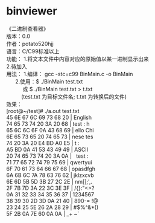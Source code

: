 # binviewer
《二进制查看器》  
版本：0.0  
作者：potato520hjj  
语言：C/C99标准以上  
功能： 1.将文本文件中内容对应的原始值以某一进制显示出来  
       2.待加入  
用法： 1.编译： gcc -stc=c99 BinMain.c -o BinMain  
       2.使用：$ ./BinMain test.txt  
            或 $ ./BinMain test.txt > t.txt  
            (test.txt 为目标文件名; t.txt 为转换后的文件)  
效果：  
[root@~/test]# ./a.out test.txt  
45 6E 67 6C 69 73 68 20  |  English  
74 65 73 74 20 3A 20 68  |  test : h  
65 6C 6C 6F 0A 43 68 69  |  ello Chi  
6E 65 73 65 20 74 65 73  |  nese tes  
74 20 3A 20 E4 BD A0 E5  |  t :  
A5 BD 0A 41 53 43 49 49  |     ASCII  
20 74 65 73 74 20 3A 0A  |   test :  
71 77 65 72 74 79 75 69  |  qwertyui  
6F 70 61 73 64 66 67 68  |  opasdfgh  
6A 6B 6C 7A 78 63 76 62  |  jklzxcvb  
6E 6D 5B 5D 3B 27 2C 2E  |  nm[];',.  
2F 7B 7D 3A 22 3C 3E 3F  |  /{}:"<>?  
0A 31 32 33 34 35 36 37  |   1234567  
38 39 30 2D 3D 0A 21 40  |  890-= !@  
23 24 25 5E 26 2A 28 29  |   #$%^&*()  
5F 2B 0A 7E 60 0A 0A     |  _+ ~`  
  
  
